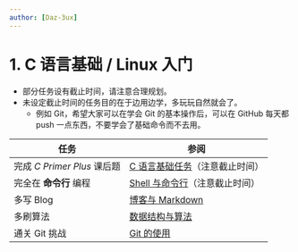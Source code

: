 ```yaml
---
author: [Daz-3ux]
---
```


# 1. C 语言基础 / Linux 入门

- 部分任务设有截止时间，请注意合理规划。
- 未设定截止时间的任务目的在于边用边学，多玩玩自然就会了。
  - 例如 Git，希望大家可以在学会 Git 的基本操作后，可以在 GitHub 每天都 push 一点东西，不要学会了基础命令而不去用。

| 任务                        | 参阅                                                      |
| --------------------------- | --------------------------------------------------------- |
| 完成 _C Primer Plus_ 课后题 | [C 语言基础任务](../project/c-basic)（注意截止时间）      |
| 完全在 **命令行** 编程      | [Shell 与命令行](../project/command-line)（注意截止时间） |
| 多写 Blog                   | [博客与 Markdown](../preparation/blog)                    |
| 多刷算法                    | [数据结构与算法](../preparation/data-structure-algorithm) |
| 通关 Git 挑战               | [Git 的使用](../preparation/git)                          |
